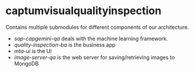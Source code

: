 # captumvisualqualityinspection

Contains multiple submodules for different components of our architecture.
- *sap-capgemini-qa* deals with the machine learning framework.
- *quality-inspection-ba* is the business app
- *mta-ui* is the UI
- *image-server-qa* is the web server for saving/retrieving images to MongoDB
